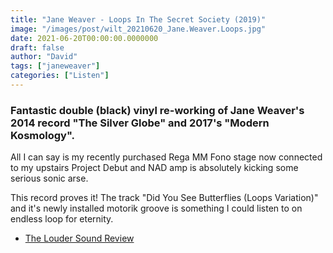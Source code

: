 ```yaml
---
title: "Jane Weaver - Loops In The Secret Society (2019)"
image: "/images/post/wilt_20210620_Jane.Weaver.Loops.jpg"
date: 2021-06-20T00:00:00.0000000
draft: false
author: "David"
tags: ["janeweaver"]
categories: ["Listen"]
---
```

### Fantastic double (black) vinyl re-working of Jane Weaver's 2014 record "The Silver Globe" and 2017's "Modern Kosmology".

 All I can say is my recently purchased Rega MM Fono stage now connected to my upstairs Project Debut and NAD amp is absolutely kicking some serious sonic arse.

 This record proves it! The track "Did You See Butterflies (Loops Variation)" and it's newly installed motorik groove is something I could listen to on endless loop for eternity. 

-  [The Louder Sound Review](https://www.loudersound.com/reviews/jane-weaver-loops-in-the-secret-society-album-review)